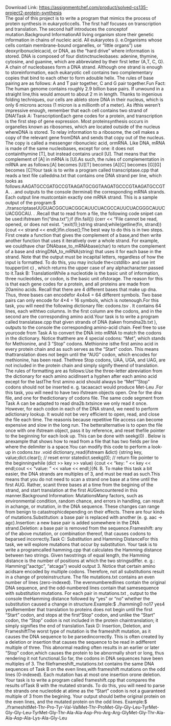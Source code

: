 Download Link: https://assignmentchef.com/product/solved-cs135-project2-protein-synthesis
<br>
The goal of this project is to write a program that mimics the process of protein synthesis in eukaryoticcells. The first half focuses on transcription and translation. The second half introduces the conceptof mutation.Background InformationAll living organism store their genetic information in chains of nucleic acid. All eukaryotes (i. e.Organisms whose cells contain membrane-bound organelles, or “little organs”) use deoxyribonucleicacid, or DNA, as the “hard drive” where information is stored. DNA is composed of four distinctnucleobases: adenine, thymine, cytosine, and guanine, which are abbreviated by their first letter (A,T, C, G). A chain of nucleobases form a DNA strand. Although one strand is enough to storeinformation, each eukaryotic cell contains two complementary copies that bind to each other to form adouble helix. The rules of base pairing are as follows: A and T pair together, C and G pair together.Fun Fact: The human genome contains roughly 2.9 billion base pairs. If unwound in a straight line,this would amount to about 2 m in length. Thanks to ingenious folding techniques, our cells are ableto store DNA in their nucleus, which is only 6 microns across (1 micron is a millionth of a meter). As ifthis weren’t impressive enough, remember that each cell contains two strand of DNA!Task A: TranscriptionEach gene codes for a protein, and transcription is the first step of gene expression. Most proteinsynthesis occurs in organelles known as ribosomes, which are located outside of the nucleus whereDNA is stored. To relay information to a ribosome, the cell makes a copy of the relevant gene fromDNA and sends that copy out of the nucleus. The copy is called a messenger ribonucleic acid, ormRNA. Like DNA, mRNA is made of the same nucleobases, except for one: it does not containthymine [T], but instead contains uracil [U]. That means that the complement of [A] in mRNA is [U].As such, the rules of complementation in mRNA are as follows:[A] becomes [U][T] becomes [A][C] becomes [G][G] becomes [C]Your task is to write a program called transcriptase.cpp that reads a text file calleddna.txt that contains one DNA strand per line, which looks as follows:AAGATGCCGATGCCGTAAGATGCGGTAAGATGCCCGTAAGATGCCGTA. . .and outputs to the console (terminal) the corresponding mRNA strands. Each output line mustcontain exactly one mRNA strand. This is a sample output of the program:$ ./transcriptaseUUGUACGGCUACGGCAUUCUACGCCAUUCUACGGGCAUUCUACGGCAU. . .Recall that to read from a file, the following code snipet can be used:ifstream fin(“dna.txt”);if (fin.fail()) {cerr &lt;&lt; “File cannot be read, opened, or does not exist.
”;exit(1);}string strand;while(getline(fin, strand)) {cout &lt;&lt; strand &lt;&lt; endl;}fin.close();The best way to do this is in two steps. First create a function that gives the complement of a base,and then write another function that uses it iteratively over a whole strand. For example, we couldhave char DNAbase_to_mRNAbase(char) to return the complement of a base and stringDNA_to_mRNA(string) that uses it for each base in the strand. Note that the output must be incapital letters, regardless of how the input is formatted. To do this, you may include the&lt;cstdlib&gt; and use int toupper(int c) , which returns the upper case of any alphacharacter passed to it.Task B: TranslationWhile a nucleotide is the basic unit of information, three nucleotides, or codon, is the basic unit ofstorage. The reason for this is that each gene codes for a protein, and all proteins are made from 20amino acids. Recall that there are 4 different bases that make up dna. Thus, three bases can encodefor 4x4x4 = 64 different symbols. Two base pairs can only encode for 4×4 = 16 symbols, which is notenough.For this task, you will need the following dictionary file: codons.tsv . It contains 64 lines, each withtwo columns. In the first column are the codons, and in the second are the corresponding amino acid.Your task is to write a program called translatase.cpp that given strands of DNA (taken fromdna2b.txt ), outputs to the console the corresponding amino-acid chain. Feel free to use yourcode from Task A to convert the DNA into mRNA to match the codons in the dictionary. Notice thatthere are 4 special codons: “Met”, which stands for Methionine, and 3 “Stop” codons. Methionine isthe first amino acid in every protein chain and as such serves as the “Start” codon. This means thattranslation does not begin until the “AUG” codon, which encodes for methionine, has been read. Thethree Stop codons, UAA, UGA, and UAG, are not included in the protein chain and simply signify theend of translation. The rules of formatting are as follows:Use the three-letter abreviation from the dictionary for each amino acidInsert a hyphen after each amino acid except for the lastThe first amino acid should always be “Met”“Stop” codons should not be inserted e. g. tacaacact would produce Met-Leu .For this task, you will need to have two ifstream objects open. One for the dna file, and one for thedictionary of codons file. The same code segment from Task A can be adapted to read dna2b.txtsince we only read it once. However, for each codon in each of the DNA strand, we need to perform adictionary lookup. It would not be very efficient to open, read, and close the file each time. The reasonis because repetitive file access can become expensive and slow in the long run. The betteralternative is to open the file once with one ifstream object, pass it by reference, and reset thefile pointer to the beginning for each look up. This can be done with seekg(0) . Below is anexample that shows how to read from a file that has two fields per line where the delimiter is a space.You can modify this code to perform a look-up in codons.tsv .void dictionary_read(ifstream &amp;dict) {string key, value;dict.clear(); // reset error statedict.seekg(0); // return file pointer to the beginningwhile (dict &gt;&gt; key &gt;&gt; value) {cout &lt;&lt; “key: ” &lt;&lt; key &lt;&lt; endl;cout &lt;&lt; “value: ” &lt;&lt; value &lt;&lt; endl;}}N. B. To make this task a bit easier, the DNA strands are multiples of 3, and must be read as such.This means that you do not need to scan a strand one base at a time until the first AUG. Rather, scanit three bases at a time from the begining of the strand, and start translation at the first AUGencountered in this manner.Background Information: MutationsMany factors, such as environmental condition, random chance, and errors in handling, can result in achange, or mutation, in the DNA sequence. These changes can range from benign to catastrophicdepending on their effects. There are four kinds of mutations.Substitution: a base pair is replaced with another (e. g. aac -&gt; agc).Insertion: a new base pair is added somewhere in the DNA strand.Deletion: a base pair is removed from the sequence.Frameshift: any of the above mutation, or combination thereof, that causes codons to beparsed incorrectly.Task C: Substitution and Hamming DistanceFor this task, we will explore mutations that occur by substitution. Your task is to write a programcalled hamming.cpp that calculates the Hamming distance between two strings. Given twostrings of equal length, the Hamming distance is the number of positions at which the two stringsdiffer. e. g.: Hamming(“aactgc”, “atcaga”) would output 3. Notice that certain amino acidsare encoded by multiple codons. Therefore, not all substitutions result in a change of proteinstructure. The file mutations.txt contains an even number of lines (zero-indexed). The evennumberedlines contain the original DNA sequence, and the odd-numbered lines contain that samesequence with substitution mutations. For each pair in mutations.txt , output to the console theHamming distance followed by “yes” or “no” whether the substitution caused a change in structure.Example:$ ./hamming0 no17 yes4 yesRemember that translation to proteins does not begin until the first “Start” codon, and stops at the first“Stop” codon, and unlike the “Start” codon, the “Stop” codon is not included in the protein chaintranslation; it simply signifies the end of translation.Task D: Insertion, Deletion, and FrameshiftThe worst type of mutation is the frameshift mutation, as it causes the DNA sequence to be parsedincorrectly. This is often created by a deletion or insertion that causes the sequence to be read in adifferent multiple of three. This abnormal reading often results in an earlier or later “Stop” codon,which causes the protein to be abnormally short or long, thus rendering it not functional.So far, the codons in DNA sequences have been multiples of 3. The fileframeshift_mutations.txt contains the same DNA sequences of Task B on the even lines,with frameshift mutations on the odd lines (0-indexed). Each mutation has at most one insertion orone deletion. Your task is to write a program called frameshift.cpp that compares the results ofTask B with the mutated strands. To do this, you will need to parse the strands one nucleotide at atime as the “Start” codon is not a guaranteed multiple of 3 from the begining. Your output should bethe original protein on the even lines, and the mutated protein on the odd lines. Example:$ ./frameshitMet-Thr-Pro-Tyr-Val-ValMet-Thr-ProMet-Gly-Gly-Leu-TyrMet-Gly-Gly-Leu-TyrMet-Gly-Thr-Ala-Ala-Asp-Pro-Arg-Arg-GlyMet-Gly-Thr-Ala-Ala-Asp-Ala-Lys-Ala-Gly-Leu